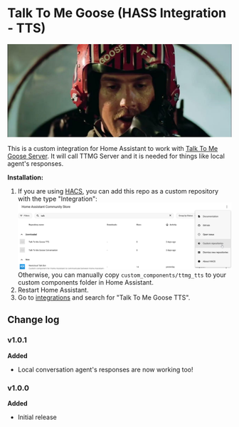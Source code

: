 # Talk To Me Goose (HASS Integration - TTS)
![Logo](assets/logo.jpg)

This is a custom integration for Home Assistant to work with [Talk To Me Goose Server](https://github.com/eslavnov/ttmg_server). It will call TTMG Server and it is needed for things like local agent's responses.

**Installation:**
1. If you are using [HACS](https://www.hacs.xyz/), you can add this repo as a custom repository with the type "Integration":
   ![hacs](assets/hacs.png)
   Otherwise, you can manually copy `custom_components/ttmg_tts` to your custom components folder in Home Assistant.
2. Restart Home Assistant.
3. Go to [integrations](https://my.home-assistant.io/redirect/integrations/) and search for "Talk To Me Goose TTS".

## Change log

### v1.0.1
**Added**
- Local conversation agent's responses are now working too!

### v1.0.0
**Added**
- Initial release
